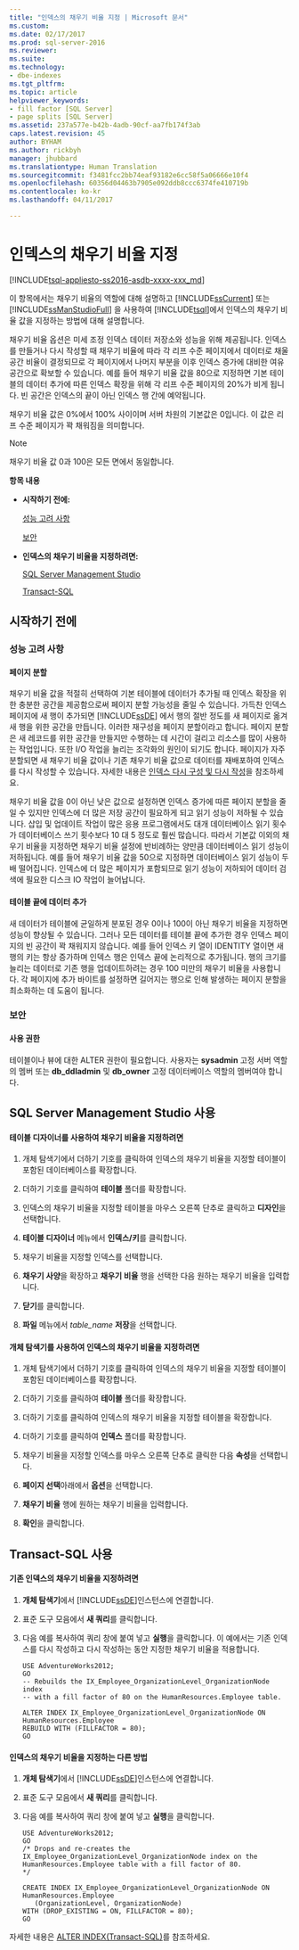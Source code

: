```yaml
---
title: "인덱스의 채우기 비율 지정 | Microsoft 문서"
ms.custom: 
ms.date: 02/17/2017
ms.prod: sql-server-2016
ms.reviewer: 
ms.suite: 
ms.technology:
- dbe-indexes
ms.tgt_pltfrm: 
ms.topic: article
helpviewer_keywords:
- fill factor [SQL Server]
- page splits [SQL Server]
ms.assetid: 237a577e-b42b-4adb-90cf-aa7fb174f3ab
caps.latest.revision: 45
author: BYHAM
ms.author: rickbyh
manager: jhubbard
ms.translationtype: Human Translation
ms.sourcegitcommit: f3481fcc2bb74eaf93182e6cc58f5a06666e10f4
ms.openlocfilehash: 60356d04463b7905e092ddb8ccc6374fe410719b
ms.contentlocale: ko-kr
ms.lasthandoff: 04/11/2017

---
```

# <a name="specify-fill-factor-for-an-index"></a>인덱스의 채우기 비율 지정
[!INCLUDE[tsql-appliesto-ss2016-asdb-xxxx-xxx_md](../../includes/tsql-appliesto-ss2016-asdb-xxxx-xxx-md.md)]

  이 항목에서는 채우기 비율의 역할에 대해 설명하고 [!INCLUDE[ssCurrent](../../includes/sscurrent-md.md)] 또는 [!INCLUDE[ssManStudioFull](../../includes/ssmanstudiofull-md.md)] 을 사용하여 [!INCLUDE[tsql](../../includes/tsql-md.md)]에서 인덱스의 채우기 비율 값을 지정하는 방법에 대해 설명합니다.  
  
 채우기 비율 옵션은 미세 조정 인덱스 데이터 저장소와 성능을 위해 제공됩니다. 인덱스를 만들거나 다시 작성할 때 채우기 비율에 따라 각 리프 수준 페이지에서 데이터로 채울 공간 비율이 결정되므로 각 페이지에서 나머지 부분을 이후 인덱스 증가에 대비한 여유 공간으로 확보할 수 있습니다. 예를 들어 채우기 비율 값을 80으로 지정하면 기본 테이블의 데이터 추가에 따른 인덱스 확장을 위해 각 리프 수준 페이지의 20%가 비게 됩니다. 빈 공간은 인덱스의 끝이 아닌 인덱스 행 간에 예약됩니다.  
  
 채우기 비율 값은 0%에서 100% 사이이며 서버 차원의 기본값은 0입니다. 이 값은 리프 수준 페이지가 꽉 채워짐을 의미합니다.  
  
> [!NOTE]  
>  채우기 비율 값 0과 100은 모든 면에서 동일합니다.  
  
 **항목 내용**  
  
-   **시작하기 전에:**  
  
     [성능 고려 사항](#Performance)  
  
     [보안](#Security)  
  
-   **인덱스의 채우기 비율을 지정하려면:**  
  
     [SQL Server Management Studio](#SSMSProcedure)  
  
     [Transact-SQL](#TsqlProcedure)  
  
##  <a name="BeforeYouBegin"></a> 시작하기 전에  
  
###  <a name="Performance"></a> 성능 고려 사항  
  
#### <a name="page-splits"></a>페이지 분할  
 채우기 비율 값을 적절히 선택하여 기본 테이블에 데이터가 추가될 때 인덱스 확장을 위한 충분한 공간을 제공함으로써 페이지 분할 가능성을 줄일 수 있습니다. 가득찬 인덱스 페이지에 새 행이 추가되면 [!INCLUDE[ssDE](../../includes/ssde-md.md)] 에서 행의 절반 정도를 새 페이지로 옮겨 새 행을 위한 공간을 만듭니다. 이러한 재구성을 페이지 분할이라고 합니다. 페이지 분할은 새 레코드를 위한 공간을 만들지만 수행하는 데 시간이 걸리고 리소스를 많이 사용하는 작업입니다. 또한 I/O 작업을 늘리는 조각화의 원인이 되기도 합니다. 페이지가 자주 분할되면 새 채우기 비율 값이나 기존 채우기 비율 값으로 데이터를 재배포하여 인덱스를 다시 작성할 수 있습니다. 자세한 내용은 [인덱스 다시 구성 및 다시 작성](../../relational-databases/indexes/reorganize-and-rebuild-indexes.md)을 참조하세요.  
  
 채우기 비율 값을 0이 아닌 낮은 값으로 설정하면 인덱스 증가에 따른 페이지 분할을 줄일 수 있지만 인덱스에 더 많은 저장 공간이 필요하게 되고 읽기 성능이 저하될 수 있습니다. 삽입 및 업데이트 작업이 많은 응용 프로그램에서도 대개 데이터베이스 읽기 횟수가 데이터베이스 쓰기 횟수보다 10 대 5 정도로 훨씬 많습니다. 따라서 기본값 이외의 채우기 비율을 지정하면 채우기 비율 설정에 반비례하는 양만큼 데이터베이스 읽기 성능이 저하됩니다. 예를 들어 채우기 비율 값을 50으로 지정하면 데이터베이스 읽기 성능이 두 배 떨어집니다. 인덱스에 더 많은 페이지가 포함되므로 읽기 성능이 저하되어 데이터 검색에 필요한 디스크 IO 작업이 늘어납니다.  
  
#### <a name="adding-data-to-the-end-of-the-table"></a>테이블 끝에 데이터 추가  
 새 데이터가 테이블에 균일하게 분포된 경우 0이나 100이 아닌 채우기 비율을 지정하면 성능이 향상될 수 있습니다. 그러나 모든 데이터를 테이블 끝에 추가한 경우 인덱스 페이지의 빈 공간이 꽉 채워지지 않습니다. 예를 들어 인덱스 키 열이 IDENTITY 열이면 새 행의 키는 항상 증가하며 인덱스 행은 인덱스 끝에 논리적으로 추가됩니다. 행의 크기를 늘리는 데이터로 기존 행을 업데이트하려는 경우 100 미만의 채우기 비율을 사용합니다. 각 페이지에 추가 바이트를 설정하면 길어지는 행으로 인해 발생하는 페이지 분할을 최소화하는 데 도움이 됩니다.  
  
###  <a name="Security"></a> 보안  
  
####  <a name="Permissions"></a> 사용 권한  
 테이블이나 뷰에 대한 ALTER 권한이 필요합니다. 사용자는 **sysadmin** 고정 서버 역할의 멤버 또는 **db_ddladmin** 및 **db_owner** 고정 데이터베이스 역할의 멤버여야 합니다.  
  
##  <a name="SSMSProcedure"></a> SQL Server Management Studio 사용  
  
#### <a name="to-specify-a-fill-factor-by-using-table-designer"></a>테이블 디자이너를 사용하여 채우기 비율을 지정하려면  
  
1.  개체 탐색기에서 더하기 기호를 클릭하여 인덱스의 채우기 비율을 지정할 테이블이 포함된 데이터베이스를 확장합니다.  
  
2.  더하기 기호를 클릭하여 **테이블** 폴더를 확장합니다.  
  
3.  인덱스의 채우기 비율을 지정할 테이블을 마우스 오른쪽 단추로 클릭하고 **디자인**을 선택합니다.  
  
4.  **테이블 디자이너** 메뉴에서 **인덱스/키**를 클릭합니다.  
  
5.  채우기 비율을 지정할 인덱스를 선택합니다.  
  
6.  **채우기 사양**을 확장하고 **채우기 비율** 행을 선택한 다음 원하는 채우기 비율을 입력합니다.  
  
7.  **닫기**를 클릭합니다.  
  
8.  **파일** 메뉴에서 *table_name* **저장**을 선택합니다.  
  
#### <a name="to-specify-a-fill-factor-in-an-index-by-using-object-explorer"></a>개체 탐색기를 사용하여 인덱스의 채우기 비율을 지정하려면  
  
1.  개체 탐색기에서 더하기 기호를 클릭하여 인덱스의 채우기 비율을 지정할 테이블이 포함된 데이터베이스를 확장합니다.  
  
2.  더하기 기호를 클릭하여 **테이블** 폴더를 확장합니다.  
  
3.  더하기 기호를 클릭하여 인덱스의 채우기 비율을 지정할 테이블을 확장합니다.  
  
4.  더하기 기호를 클릭하여 **인덱스** 폴더를 확장합니다.  
  
5.  채우기 비율을 지정할 인덱스를 마우스 오른쪽 단추로 클릭한 다음 **속성**을 선택합니다.  
  
6.  **페이지 선택**아래에서 **옵션**을 선택합니다.  
  
7.  **채우기 비율** 행에 원하는 채우기 비율을 입력합니다.  
  
8.  **확인**을 클릭합니다.  
  
##  <a name="TsqlProcedure"></a> Transact-SQL 사용  
  
#### <a name="to-specify-a-fill-factor-in-an-existing-index"></a>기존 인덱스의 채우기 비율을 지정하려면  
  
1.  **개체 탐색기**에서 [!INCLUDE[ssDE](../../includes/ssde-md.md)]인스턴스에 연결합니다.  
  
2.  표준 도구 모음에서 **새 쿼리**를 클릭합니다.  
  
3.  다음 예를 복사하여 쿼리 창에 붙여 넣고 **실행**을 클릭합니다. 이 예에서는 기존 인덱스를 다시 작성하고 다시 작성하는 동안 지정한 채우기 비율을 적용합니다.  
  
    ```  
    USE AdventureWorks2012;  
    GO  
    -- Rebuilds the IX_Employee_OrganizationLevel_OrganizationNode index   
    -- with a fill factor of 80 on the HumanResources.Employee table.  
  
    ALTER INDEX IX_Employee_OrganizationLevel_OrganizationNode ON HumanResources.Employee  
    REBUILD WITH (FILLFACTOR = 80);   
    GO  
    ```  
  
#### <a name="another-way-to-specify-a-fill-factor-in-an-index"></a>인덱스의 채우기 비율을 지정하는 다른 방법  
  
1.  **개체 탐색기**에서 [!INCLUDE[ssDE](../../includes/ssde-md.md)]인스턴스에 연결합니다.  
  
2.  표준 도구 모음에서 **새 쿼리**를 클릭합니다.  
  
3.  다음 예를 복사하여 쿼리 창에 붙여 넣고 **실행**을 클릭합니다.  
  
    ```  
    USE AdventureWorks2012;  
    GO  
    /* Drops and re-creates the IX_Employee_OrganizationLevel_OrganizationNode index on the HumanResources.Employee table with a fill factor of 80.  
    */  
  
    CREATE INDEX IX_Employee_OrganizationLevel_OrganizationNode ON HumanResources.Employee  
       (OrganizationLevel, OrganizationNode)   
    WITH (DROP_EXISTING = ON, FILLFACTOR = 80);   
    GO  
    ```  
  
 자세한 내용은 [ALTER INDEX&#40;Transact-SQL&#41;](../../t-sql/statements/alter-index-transact-sql.md)를 참조하세요.  
  
  

